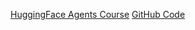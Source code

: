 [HuggingFace Agents Course](https://huggingface.co/learn/agents-course/)
[GitHub Code](https://github.com/huggingface/agents-course)